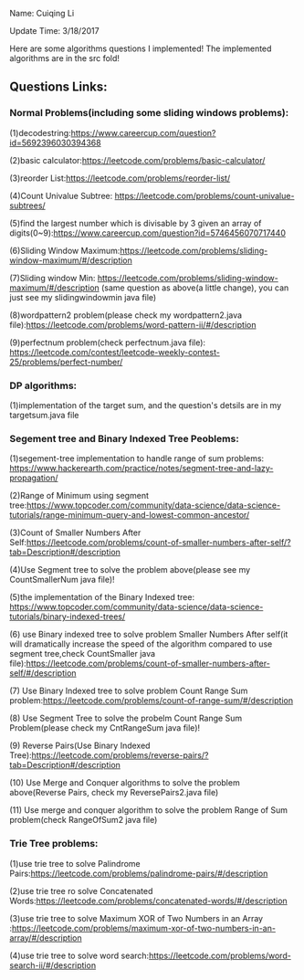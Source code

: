 Name: Cuiqing Li

Update Time: 3/18/2017

Here are some algorithms questions I implemented!
The implemented algorithms are in the src fold!

## Questions Links:

### Normal Problems(including some sliding windows problems):
(1)decodestring:https://www.careercup.com/question?id=5692396030394368

(2)basic calculator:https://leetcode.com/problems/basic-calculator/

(3)reorder List:https://leetcode.com/problems/reorder-list/

(4)Count Univalue Subtree: https://leetcode.com/problems/count-univalue-subtrees/

(5)find the largest number which is divisable by 3 given an array of digits(0~9):https://www.careercup.com/question?id=5746456070717440

(6)Sliding Window Maximum:https://leetcode.com/problems/sliding-window-maximum/#/description 

(7)Sliding window Min: https://leetcode.com/problems/sliding-window-maximum/#/description (same question as above(a little change), you can just see my slidingwindowmin java file)

(8)wordpattern2 problem(please check my wordpattern2.java file):https://leetcode.com/problems/word-pattern-ii/#/description

(9)perfectnum problem(check perfectnum.java file): https://leetcode.com/contest/leetcode-weekly-contest-25/problems/perfect-number/

### DP algorithms:

(1)implementation of the target sum, and the question's detsils are in my targetsum.java file

### Segement tree and Binary Indexed Tree Peoblems:

(1)segement-tree implementation to handle range of sum problems: https://www.hackerearth.com/practice/notes/segment-tree-and-lazy-propagation/

(2)Range of Minimum using segment tree:https://www.topcoder.com/community/data-science/data-science-tutorials/range-minimum-query-and-lowest-common-ancestor/

(3)Count of Smaller Numbers After Self:https://leetcode.com/problems/count-of-smaller-numbers-after-self/?tab=Description#/description

(4)Use Segment tree to solve the problem above(please see my CountSmallerNum java file)!

(5)the implementation of the Binary Indexed tree: https://www.topcoder.com/community/data-science/data-science-tutorials/binary-indexed-trees/

(6) use  Binary indexed tree to solve problem Smaller Numbers After self(it will dramatically increase the speed of the algorithm compared to use segment tree,check CountSmaller java file):https://leetcode.com/problems/count-of-smaller-numbers-after-self/#/description

(7) Use Binary Indexed tree to solve problem Count Range Sum problem:https://leetcode.com/problems/count-of-range-sum/#/description

(8) Use Segment Tree to solve the probelm Count Range Sum Problem(please check my CntRangeSum java file)!

(9) Reverse Pairs(Use Binary Indexed Tree):https://leetcode.com/problems/reverse-pairs/?tab=Description#/description

(10) Use Merge and Conquer algorithms to solve the problem above(Reverse Pairs, check my ReversePairs2.java file)

(11) Use merge and conquer algorithm to solve the problem Range of Sum problem(check RangeOfSum2 java file)

### Trie Tree problems:

(1)use trie tree to solve Palindrome Pairs:https://leetcode.com/problems/palindrome-pairs/#/description 

(2)use trie tree ro solve Concatenated Words:https://leetcode.com/problems/concatenated-words/#/description

(3)use trie tree to solve Maximum XOR of Two Numbers in an Array :https://leetcode.com/problems/maximum-xor-of-two-numbers-in-an-array/#/description

(4)use trie tree to solve word search:https://leetcode.com/problems/word-search-ii/#/description
